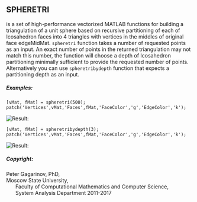 ## SPHERETRI

is a set of high-performance vectorized MATLAB functions for building
a triangulation of a unit sphere based on recursive partitioning of each
of Icosahedron faces into 4 triangles with vertices in  the middles of 
original face edgeMidMat. `spheretri` function takes a number of  requested 
points as an input. An exact number of points in the returned
triangulation may not match this number, the function will choose a depth
of Icosahedron partitioning minimally sufficient to provide the requested
number of points. Alternatively you can use `spheretribydepth` function 
that expects a partitioning depth as an input.

##### Examples:
 
    [vMat, fMat] = spheretri(500);
    patch('Vertices',vMat,'Faces',fMat,'FaceColor','g','EdgeColor','k');

![Result: ](Pictures/spheretriresult.png)

    [vMat, fMat] = spheretribydepth(3);
    patch('Vertices',vMat,'Faces',fMat,'FaceColor','g','EdgeColor','k');

![Result: ](Pictures/spheretribydepthresult.png)

##### Copyright:
 Peter Gagarinov, PhD, <br>
 Moscow State University, <br>
 &ensp;&ensp;&ensp; Faculty of Computational Mathematics and Computer Science,<br> &ensp;&ensp;&ensp; System Analysis Department 2011-2017
